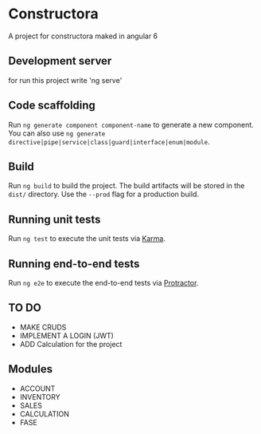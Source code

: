 # Constructora
A project for constructora maked in angular 6
## Development server
 for run this project write 'ng serve'
## Code scaffolding

Run `ng generate component component-name` to generate a new component. You can also use `ng generate directive|pipe|service|class|guard|interface|enum|module`.

## Build

Run `ng build` to build the project. The build artifacts will be stored in the `dist/` directory. Use the `--prod` flag for a production build.

## Running unit tests

Run `ng test` to execute the unit tests via [Karma](https://karma-runner.github.io).

## Running end-to-end tests

Run `ng e2e` to execute the end-to-end tests via [Protractor](http://www.protractortest.org/).

## TO DO
- MAKE CRUDS
- IMPLEMENT A LOGIN (JWT)
- ADD Calculation for the project
## Modules
- ACCOUNT
- INVENTORY
- SALES
- CALCULATION
- FASE
